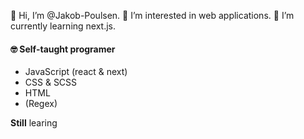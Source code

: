 👋 Hi, I’m @Jakob-Poulsen.
👀 I’m interested in web applications.
🌱 I’m currently learning next.js.

#### 🤓 Self-taught programer
- JavaScript (react & next)
- CSS & SCSS
- HTML
- (Regex)

**Still** learing 
 
<!---
Jakob-Poulsen/Jakob-Poulsen is a ✨ special ✨ repository because its `README.md` (this file) appears on your GitHub profile.
You can click the Preview link to take a look at your changes.
--->
